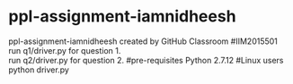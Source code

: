 # ppl-assignment-iamnidheesh
ppl-assignment-iamnidheesh created by GitHub Classroom
#IIM2015501
run q1/driver.py for question 1.</br>
run q2/driver.py for question 2.
#pre-requisites
Python 2.7.12
#Linux users
python driver.py
